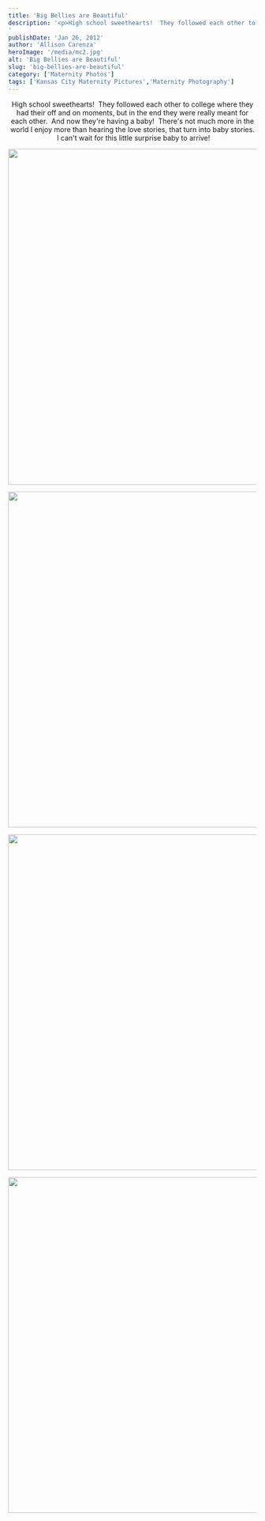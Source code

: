 ```yaml
---
title: 'Big Bellies are Beautiful'
description: '<p>High school sweethearts!  They followed each other to college where they had their off and on moments, but in the [&hellip;]</p>
'
publishDate: 'Jan 26, 2012'
author: 'Allison Carenza'
heroImage: '/media/mc2.jpg'
alt: 'Big Bellies are Beautiful'
slug: 'big-bellies-are-beautiful'
category: ['Maternity Photos']
tags: ['Kansas City Maternity Pictures','Maternity Photography']
---
```


<p style="text-align: center;">
<p style="text-align: center;">High school sweethearts!  They followed each other to college where they had their off and on moments, but in the end they were really meant for each other.  And now they&apos;re having a baby!  There&apos;s not much more in the world I enjoy more than hearing the love stories, that turn into baby stories.  I can&apos;t wait for this little surprise baby to arrive!</p>
<p style="text-align: center;"><img class="aligncenter size-full wp-image-3920" title="mc2" src="/media/mc2.jpg" alt="" width="930" height="680" srcset="/media/mc2.jpg 930w, /media/mc2-300x219.jpg 300w, /media/mc2-768x562.jpg 768w" sizes="(max-width: 930px) 100vw, 930px" /></p>
<p style="text-align: center;">
<p style="text-align: center;"><img class="aligncenter size-full wp-image-3919" title="mc1" src="/media/mc1.jpg" alt="" width="930" height="680" srcset="/media/mc1.jpg 930w, /media/mc1-300x219.jpg 300w, /media/mc1-768x562.jpg 768w" sizes="(max-width: 930px) 100vw, 930px" /></p>
<p style="text-align: center;">
<p style="text-align: center;"><img class="aligncenter size-full wp-image-3921" title="mc3" src="/media/mc3.jpg" alt="" width="930" height="680" srcset="/media/mc3.jpg 930w, /media/mc3-300x219.jpg 300w, /media/mc3-768x562.jpg 768w" sizes="(max-width: 930px) 100vw, 930px" /></p>
<p style="text-align: center;">
<p style="text-align: center;"><img class="aligncenter size-full wp-image-3922" title="mc4" src="/media/mc4.jpg" alt="" width="930" height="680" srcset="/media/mc4.jpg 930w, /media/mc4-300x219.jpg 300w, /media/mc4-768x562.jpg 768w" sizes="(max-width: 930px) 100vw, 930px" /></p>
